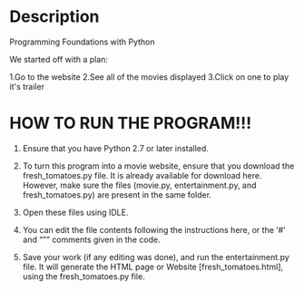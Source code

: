 # Description

Programming Foundations with Python

We started off with a plan:

  1.Go to the website
  2.See all of the movies displayed
  3.Click on one to play it's trailer

# HOW TO RUN THE PROGRAM!!!
1. Ensure that you have Python 2.7 or later installed.

2. To turn this program into a movie website, ensure that you download the fresh_tomatoes.py file. It is already available for download here. However, make sure the files (movie.py, entertainment.py, and fresh_tomatoes.py) are present in the same folder.

3. Open these files using IDLE.

4. You can edit the file contents following the instructions here, or the ‘#’ and “”” comments given in the code.

5. Save your work (if any editing was done), and run the entertainment.py file. It will generate the HTML page or Website [fresh_tomatoes.html], using the fresh_tomatoes.py file.
